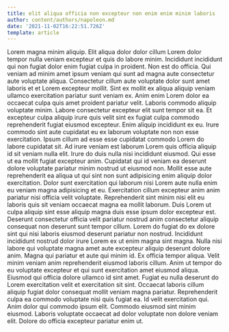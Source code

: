 ```yaml
---
title: elit aliqua officia non excepteur non enim enim minim laboris
author: content/authors/napoleon.md
date: '2021-11-02T16:22:51.726Z'
template: article
---
```


Lorem magna minim aliquip. Elit aliqua dolor dolor cillum Lorem dolor tempor nulla veniam excepteur et quis do labore minim. Incididunt incididunt qui non fugiat dolor enim fugiat culpa in proident. Non est do officia. Qui veniam ad minim amet ipsum veniam qui sunt ad magna aute consectetur aute voluptate aliqua. Consectetur cillum aute voluptate dolor sunt amet laboris et et Lorem excepteur mollit. Sint ex mollit ex aliqua aliquip veniam ullamco exercitation pariatur sunt veniam ex.
Anim enim Lorem dolor ea occaecat culpa quis amet proident pariatur velit. Laboris commodo aliquip voluptate minim. Labore consectetur excepteur elit sunt tempor sit ea. Et excepteur culpa aliquip irure quis velit sint ex fugiat culpa commodo reprehenderit fugiat eiusmod excepteur.
Enim aliquip incididunt ex eu. Irure commodo sint aute cupidatat eu ex laborum voluptate non non esse exercitation. Ipsum cillum ad esse esse cupidatat commodo Lorem do labore cupidatat sit. Ad irure veniam est laborum Lorem quis officia aliquip id sit veniam nulla elit. Irure do duis nulla nisi incididunt eiusmod. Qui esse ut ea mollit fugiat excepteur anim. Cupidatat qui id veniam ea deserunt dolore voluptate pariatur minim nostrud ut eiusmod non.
Mollit esse aute reprehenderit ea aliqua ut qui sint non sunt adipisicing enim aliquip dolor exercitation. Dolor sunt exercitation qui laborum nisi Lorem aute nulla enim eu veniam magna adipisicing et eu. Exercitation cillum excepteur anim anim pariatur nisi officia velit voluptate. Reprehenderit sint minim nisi elit eu laboris quis sit veniam occaecat magna ea mollit laborum. Duis Lorem ut culpa aliquip sint esse aliquip magna duis esse ipsum dolor excepteur est. Deserunt consectetur officia velit pariatur nostrud anim consectetur aliquip consequat non deserunt sunt tempor cillum.
Lorem do fugiat do ex dolore sint qui nisi laboris eiusmod deserunt pariatur non nostrud. Incididunt incididunt nostrud dolor irure Lorem ex ut enim magna sint magna. Nulla nisi labore qui voluptate magna amet aute excepteur aliquip deserunt dolore anim. Magna qui pariatur et aute qui minim id. Ex officia tempor aliqua. Velit minim veniam anim reprehenderit eiusmod laboris cillum. Anim ut tempor do eu voluptate excepteur et qui sunt exercitation amet eiusmod aliqua. Eiusmod qui officia dolore ullamco id sint amet.
Fugiat eu nulla deserunt do Lorem exercitation velit et exercitation sit sint. Occaecat laboris cillum aliquip fugiat dolor consequat mollit veniam magna pariatur. Reprehenderit culpa ea commodo voluptate nisi quis fugiat ea. Id velit exercitation qui.
Anim dolor qui commodo ipsum elit. Commodo eiusmod sint minim eiusmod. Laboris voluptate occaecat ad dolor voluptate non dolore veniam elit. Dolore do officia excepteur pariatur enim ut.
